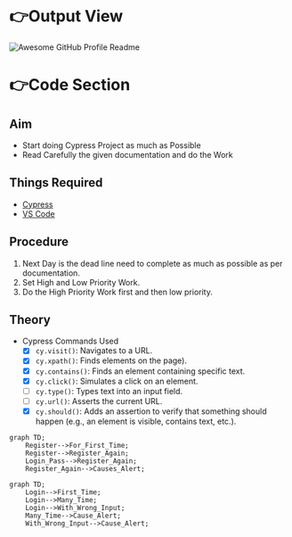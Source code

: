 # 👉Output View
<img alt="Awesome GitHub Profile Readme" src="./day_3.gif"> </img>

# 👉Code Section
  ## Aim
  - Start doing Cypress Project as much as Possible
  - Read Carefully the given documentation and do the Work
  ## Things Required
  - [Cypress](https://www.cypress.io/)
  - [VS Code](https://code.visualstudio.com/)
  ## Procedure
  1. Next Day is the dead line need to complete as much as possible as per documentation.
  2. Set High and Low Priority Work.
  3. Do the High Priority Work first and then low priority.
  ## Theory
  - Cypress Commands Used
      - [x] `cy.visit()`: Navigates to a URL.
      - [x] `cy.xpath()`: Finds elements on the page).
      - [x] `cy.contains()`: Finds an element containing specific text.
      - [x] `cy.click()`: Simulates a click on an element.
      - [ ] `cy.type()`: Types text into an input field.
      - [ ] `cy.url()`: Asserts the current URL.
      - [x] `cy.should()`: Adds an assertion to verify that something should happen (e.g., an element is visible, contains text, etc.).

```mermaid
graph TD;
    Register-->For_First_Time;
    Register-->Register_Again;
    Login_Pass-->Register_Again;
    Register_Again-->Causes_Alert;
```
```mermaid
graph TD;
    Login-->First_Time;
    Login-->Many_Time;
    Login-->With_Wrong_Input;
    Many_Time-->Cause_Alert;
    With_Wrong_Input-->Cause_Alert;
```
